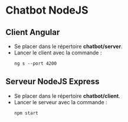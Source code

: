 # Chatbot NodeJS

## Client Angular

- Se placer dans le répertoire **chatbot/server**.
- Lancer le client avec la commande :
  ```
  ng s --port 4200
  ```

## Serveur NodeJS Express

- Se placer dans le répertoire **chatbot/client**.
- Lancer le serveur avec la commande :
  ```
  npm start
  ```
